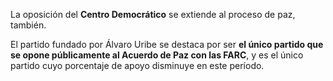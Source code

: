 La oposición del **Centro Democrático** se extiende al proceso de paz, también.

El partido fundado por Álvaro Uribe se destaca por ser **el único partido que se opone públicamente al Acuerdo de Paz con las FARC**, y <span id="guerra">es el único partido cuyo porcentaje de apoyo disminuye</span> en este período.
